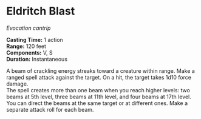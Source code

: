 # Eldritch Blast 
_Evocation cantrip_ 

**Casting Time:** 1 action    
**Range:** 120 feet    
**Components:** V, S    
**Duration:** Instantaneous 

A beam of crackling energy streaks toward a creature within range. Make a ranged spell attack against the target. On a hit, the target takes 1d10 force damage.    
The spell creates more than one beam when you reach higher levels: two beams at 5th level, three beams at 11th level, and four beams at 17th level. You can direct the beams at the same target or at different ones. Make a separate attack roll for each beam.
